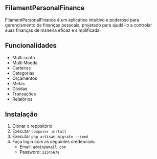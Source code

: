 ## FilamentPersonalFinance
FilamentPersonalFinance é um aplicativo intuitivo e poderoso para gerenciamento de finanças pessoais, projetado para ajudá-lo a controlar suas finanças de maneira eficaz e simplificada.

## Funcionalidades
- Multi conta
- Multi Moeda
- Carteiras
- Categorias
- Orçamentos
- Metas
- Dívidas
- Transações
- Relatórios

## Instalação
1. Clonar o repositório
2. Executar `composer install`
3. Executar `php artisan migrate --seed`
4. Faça login com as seguintes credenciais:
    - Email: `admin@email.com`
    - Password: `12345678`

